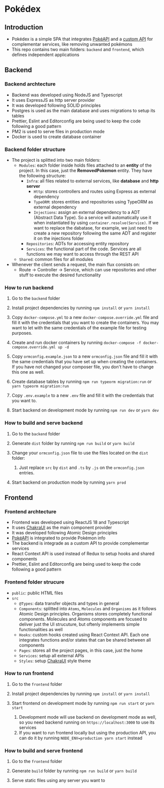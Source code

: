 # Pokédex

## Introduction

- Pokédex is a simple SPA that integrates [PokéAPI](https://pokeapi.co/) and a [custom API](pokedex-api.ondaniel.com.br) for complementar services, like removing unwanted pokémons
- This repo contains two main folders: `backend` and `frontend`, which defines independent applications

## Backend

### Backend archtecture

- Backend was developed using NodeJS and Typescript
- It uses ExpressJS as http server provider
- It was developed following SOLID principles
- Postgres is used as the main database and uses migrations to setup its tables
- Prettier, Eslint and Editorconfig are being used to keep the code following a good pattern
- PM2 is used to serve files in production mode
- Docker is used to create database container

### Backend folder structure

- The project is splitted into two main folders:
  - `Modules`: each folder inside holds files attached to an **entity** of the project. In this case, just the **RemovedPokemon** entity. They have the following structure:
    - `Infra`: all files related to external services, like **database** and **http server**
      - `Http`: stores controllers and routes using Express as external dependency
      - `TypeORM`: stores entities and repositories using TypeORM as external dependency
      - `Injections`: assign an external dependency to a ADT (Abstract Data Type). So a service will automatically use it when instantiated by using `container.resolve(Service)`. If we want to replace the dabatase, for example, we just need to create a new repository following the same ADT and register it on the injections folder
    - `Repositories`: ADTs for accessing entity repository
    - `Services`: the functional part of the code. Services are all functions we may want to access through the REST API
  - `Shared`: common files for all modules
- Whenever the client sends a request, the main flux consists on:
  - Route -> Controller -> Service, which can use repositories and other stuff to execute the desired functionality

### How to run backend

1. Go to the `backend` folder

2. Install project dependencies by running `npm install` or `yarn install`

3. Copy `docker-compose.yml` to a new `docker-compose.override.yml` file and fill it with the credentials that you want to create the containers. You may want to let with the same credentials of the example file for testing purposes.

4. Create and run docker containers by running `docker-compose -f docker-compose.override.yml up -d`

5. Copy `ormconfig.example.json` to a new `ormconfig.json` file and fill it with the same credentials that you have set up when creating the containers. If you have not changed your composer file, you don't have to change this one as well.

6. Create database tables by running `npm run typeorm migration:run` or `yarn typeorm migration:run`

7. Copy `.env.example` to a new `.env` file and fill it with the credentials that you want to.

8. Start backend on development mode by running `npm run dev` or `yarn dev`

### How to build and serve backend

1. Go to the `backend` folder

2. Generate `dist` folder by running `npm run build` or `yarn build`

3. Change your `ormconfig.json` file to use the files located on the `dist` folder:
   1. Just replace `src` by `dist` and `.ts` by `.js` on the `ormconfig.json` entries.

4. Start backend on production mode by running `yarn prod`

## Frontend

### Frontend archtecture

- Frontend was developed using ReactJS 18 and Typescript
- It uses [ChakraUI](https://chakra-ui.com/) as the main component provider
- It was developed following Atomic Design principles
- [PokéAPI](https://pokeapi.co/) is integrated to provide Pokémon info
- The backend is integrade as a custom API to provide complementar services
- React Context API is used instead of Redux to setup hooks and shared components
- Prettier, Eslint and Editorconfig are being used to keep the code following a good pattern

### Frontend folder strucure

- `public`: public HTML files
- `src`
  - `@Types`: data transfer objects and types in general
  - `Components`: splitted into `Atoms`, `Molecules` and `Organisms` as it follows Atomic Design principles. Organisms stores completely functional components. Molecules and Atoms components are focused to deliver just the UI strucuture, but oftenly implements simple functionalities as well
  - `Hooks`: custom hooks created using React Context API. Each one integrates functions and/or states that can be shared between all components
  - `Pages`: stores all the project pages, in this case, just the home
  - `Services`: setup all external APIs
  - `Styles`: setup [ChakraUI](https://chakra-ui.com/) style theme

### How to run frontend

1. Go to the `frontend` folder

2. Install project dependencies by running `npm install` or `yarn install`

3. Start frontend on development mode by running `npm run start` or `yarn start`
   1. Development mode will use backend on development mode as well, so you need backend running on `https://localhost:3000` to use its services
   2. If you want to run frontend locally but using the production API, you can do it by running `NODE_ENV=production yarn start` instead

### How to build and serve frontend

1. Go to the `frontend` folder

2. Generate `build` folder by running `npm run build` or `yarn build`

3. Serve static files using any server you want to

